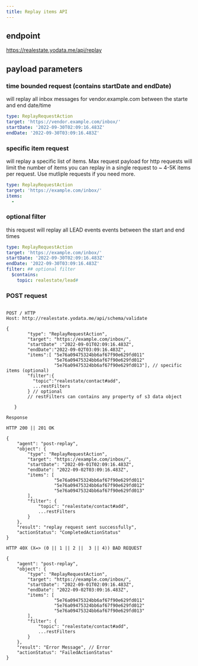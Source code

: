 ```yaml
---
title: Replay items API
---
```


## endpoint

https://realestate.yodata.me/api/replay

## payload parameters

### time bounded request (contains startDate and endDate)

will replay all inbox messages for vendor.example.com between the starte and end date/time

```yaml
type: ReplayRequestAction
target: 'https://vendor.example.com/inbox/'
startDate: '2022-09-30T02:09:16.483Z'
endDate: '2022-09-30T03:09:16.483Z'
```

### specific item request

will replay a specific list of items. Max request payload for http requests will limit the number of items you can replay in a single request to ~ 4-5K items per request. Use mutliple requests if you need more.

```yaml
type: ReplayRequestAction
target: 'https://example.com/inbox/'
items:
  -
```

### optional filter

this request will replay all LEAD events
events between the start and end times

```yaml
type: ReplayRequestAction
target: 'https://example.com/inbox/'
startDate: '2022-09-30T02:09:16.483Z'
endDate: '2022-09-30T03:09:16.483Z'
filter: ## optional filter
  $contains:
    topic: realestate/lead#
```

### POST request

```http

POST / HTTP
Host: http://realestate.yodata.me/api/schema/validate

{
        "type": "ReplayRequestAction",
        "target": "https://example.com/inbox/",
        "startDate" :"2022-09-01T02:09:16.483Z",
        "endDate":"2022-09-02T03:09:16.483Z",
        "items":[ "5e76a09475324bb6af67f90e629fd011"
                  "5e76a09475324bb6af67f90e629fd012"
                  "5e76a09475324bb6af67f90e629fd013"], // specific items (optional)
        "filter":{
          "topic":"realestate/contact#add",
          ...restFilters
        } // optional
        // restFilters can contains any property of s3 data object

   }

Response

HTTP 200 || 201 OK

{
    "agent": "post-replay",
    "object": {
        "type": "ReplayRequestAction",
        "target": "https://example.com/inbox/",
        "startDate": "2022-09-01T02:09:16.483Z",
        "endDate": "2022-09-02T03:09:16.483Z",
        "items": [
                  "5e76a09475324bb6af67f90e629fd011"
                  "5e76a09475324bb6af67f90e629fd012"
                  "5e76a09475324bb6af67f90e629fd013"
        ],
        "filter": {
            "topic": "realestate/contact#add",
            ...restFilters
        }
    },
    "result": "replay request sent successfully",
    "actionStatus": "CompletedActionStatus"
}

HTTP 40X (X=> (0 || 1 || 2 ||  3 || 4)) BAD REQUEST

{
    "agent": "post-replay",
    "object": {
        "type": "ReplayRequestAction",
        "target": "https://example.com/inbox/",
        "startDate": "2022-09-01T02:09:16.483Z",
        "endDate": "2022-09-02T03:09:16.483Z",
        "items": [
                  "5e76a09475324bb6af67f90e629fd011"
                  "5e76a09475324bb6af67f90e629fd012"
                  "5e76a09475324bb6af67f90e629fd013"
        ],
        "filter": {
            "topic": "realestate/contact#add",
            ...restFilters
        }
    },
    "result": "Error Message", // Error
    "actionStatus": "FailedActionStatus"
}

```
